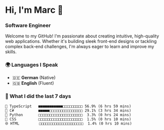 # Hi, I'm Marc 👋 
### Software Engineer

Welcome to my GitHub! I'm passionate about creating intuitive, high-quality web applications. Whether it's building sleek front-end designs or tackling complex back-end challenges, I'm always eager to learn and improve my skills.  

### 🌍 Languages I Speak  
- 🇩🇪 **German** (Native)  
- 🇬🇧 **English** (Fluent)

### 🤯 What I did the last 7 days

```
🔷 TypeScript   ■■■■■■■■■■■□□□□□□□□□ 56.9% (6 hrs 59 mins)
🔷 C#           ■■■■■□□□□□□□□□□□□□□□ 29.1% (3 hrs 34 mins)
🐍 Python       □□□□□□□□□□□□□□□□□□□□  3.3% (0 hrs 24 mins)
🎨 CSS          □□□□□□□□□□□□□□□□□□□□  1.5% (0 hrs 10 mins)
🌐 HTML         □□□□□□□□□□□□□□□□□□□□  1.4% (0 hrs 10 mins)
```